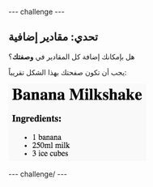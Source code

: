 \--- challenge \---

## تحدي: مقادير إضافية

هل بإمكانك إضافة كل المقادير في **وصفتك**؟

يجب أن تكون صفحتك بهذا الشكل تقريباً:

![لقطة الشاشة](images/recipe-more-ingredients.png)

\--- challenge/ \---